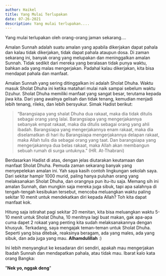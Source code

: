 ```yaml
---
author: Haikel
title: Yang Mulai Terlupakan
date: 07-26-2021
description: Yang mulai terlupakan....
---
```


Yang mulai terlupakan oleh orang-orang jaman sekarang....

<!-- more -->

Amalan Sunnah adalah suatu amalan yang apabila dikerjakan dapat pahala dan kalau tidak dikerjakan, tidak dapat pahala ataupun dosa. Di zaman sekarang ini, banyak orang yang melupakan dan meninggalkan amalan Sunnah. Tidak sedikit dari mereka yang beralasan tidak punya waktu, bahkan ada yang malas mengerjakan. Padahal kalau dikerjakan, kita bisa mendapat pahala dan manfaat.

Amalan Sunnah yang sering ditinggalkan ini adalah Sholat Dhuha. Waktu masuk Sholat Dhuha ini ketika matahari mulai naik sampai sebelum waktu Dzuhur. Sholat Dhuha memiliki manfaat yang sangat besar, terutama kepada jiwa kita. Dari yang awalnya gelisah dan tidak tenang, kemudian menjadi lebih tenang, rileks, dan lebih bersyukur. Simak Hadist berikut:

>“Barangsiapa yang shalat Dhuha dua rakaat, maka dia tidak ditulis sebagai orang yang lalai. Barangsiapa yang mengerjakannya sebanyak empat rakaat, maka dia ditulis sebagai orang yang ahli ibadah. Barangsiapa yang mengerjakannya enam rakaat, maka dia diselamatkan di hari itu Barangsiapa mengerjakannya delapan rakaat, maka Allah tulis dia sebagai orang yang taat. Dan barangsiapa yang mengerjakannya dua belas rakaat, maka Allah akan membangun sebuah rumah di surga untuknya.” (HR. At-Thabrani)

Berdasarkan Hadist di atas, dengan jelas diutarakan keutamaan dan manfaat Sholat Dhuha. Pemuda zaman sekarang banyak yang menyepelekan amalan ini. Yah saya kasih contoh lingkungan sekolah saya. Dari sekitar hampir 1000 murid, paling hanya puluhan orang yang melaksanakan Sholat Dhuha, dan orangnya pun itu-itu saja. Memang sih ini amalan Sunnah, dan mungkin saja mereka juga sibuk, tapi apa salahnya di tengah-tengah kesibukan tersebut, mencoba meluangkan waktu paling sekitar 10 menit untuk mendekatkan diri kepada Allah? Toh kita dapat manfaat kok.

Hitung saja istirahat pagi sekitar 20 menitan, kita bisa meluangkan waktu 5-10 menit untuk Sholat Dhuha, 10 menitnya lagi buat makan, gak apa-apa cuma dapet 2 rokaat yang penting kita sudah melaksanakannya dengan khusyuk. Terkadang, saya mengajak teman-teman untuk Sholat Dhuha. Seperti yang bisa ditebak, reaksinya beragam, ada yang males, ada yang sibuk, dan ada juga yang mau. **Alhamdulillah** :)

Ini lebih menyangkut ke kesadaran diri sendiri, apakah mau mengerjakan Ibadah Sunnah dan mendapatkan pahala, atau tidak mau. Ibarat kalo kata orang Bangka:

"**Nek yo, nggak deng**"


